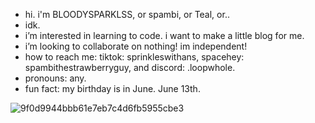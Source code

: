 - hi. i'm BLOODYSPARKLSS, or spambi, or Teal, or..
- idk.
- i’m interested in learning to code. i want to make a little blog for me.
-  i’m looking to collaborate on nothing! im independent!
-  how to reach me: tiktok: sprinkleswithans, spacehey: spambithestrawberryguy, and discord: .loopwhole.
-  pronouns: any.
-  fun fact: my birthday is in June. June 13th.

<!---
BLOODYSPARKLSS/BLOODYSPARKLSS is a ✨ special ✨ repository because its `README.md` (this file) appears on your GitHub profile.
You can click the Preview link to take a look at your changes.
--->
![9f0d9944bbb61e7eb7c4d6fb5955cbe3](https://github.com/BLOODYSPARKLSS/BLOODYSPARKLSS/assets/168982509/761f6a71-e56a-4292-b408-c0131b7f1545)
